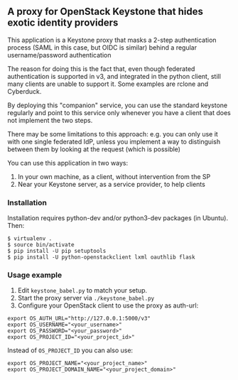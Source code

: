 ## A proxy for OpenStack Keystone that hides exotic identity providers

This application is a Keystone proxy that masks a 2-step authentication
 process (SAML in this case, but OIDC is similar) behind a regular 
 username/password authentication

The reason for doing this is the fact that, even though federated
 authentication is supported in v3, and integrated in the python client,
 still many clients are unable to support it. Some examples are rclone 
 and Cyberduck.

By deploying this "companion" service, you can use the standard keystone
 regularly and point to this service only whenever you have a client that
 does not implement the two steps.

There may be some limitations to this approach: e.g. you can only use it 
 with one single federated IdP, unless you implement a way to distinguish 
 between them by looking at the request (which is possible)

You can use this application in two ways:
1. In your own machine, as a client, without intervention from the SP
2. Near your Keystone server, as a service provider, to help clients

### Installation

Installation requires python-dev and/or python3-dev packages (in Ubuntu).
Then:
```
$ virtualenv .
$ source bin/activate
$ pip install -U pip setuptools
$ pip install -U python-openstackclient lxml oauthlib flask 
```

### Usage example

1. Edit `keystone_babel.py` to match your setup.
2. Start the proxy server via `./keystone_babel.py`
3. Configure your OpenStack client to use the proxy as auth-url:
```
export OS_AUTH_URL="http://127.0.0.1:5000/v3"
export OS_USERNAME="<your_username>"
export OS_PASSWORD="<your_password>"
export OS_PROJECT_ID="<your_project_id>"
```

Instead of `OS_PROJECT_ID` you can also use:
```
export OS_PROJECT_NAME="<your_project_name>"
export OS_PROJECT_DOMAIN_NAME="<your_project_domain>"
```
